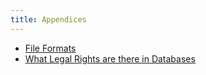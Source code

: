 ```yaml
---
title: Appendices
---
```


-   [File Formats](file-formats.html)
-   [What Legal Rights are there in Databases](what-legal-ip-rights-are-there-in-databases.html)